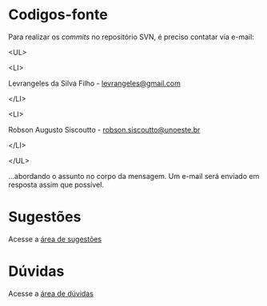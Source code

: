 # Codigos-fonte #

Para realizar os <i>commits</i> no repositório SVN, é preciso contatar via e-mail:



&lt;UL&gt;


> 

&lt;LI&gt;

Levrangeles da Silva Filho - levrangeles@gmail.com

&lt;/LI&gt;


> 

&lt;LI&gt;

Robson Augusto Siscoutto - robson.siscoutto@unoeste.br

&lt;/LI&gt;




&lt;/UL&gt;



...abordando o assunto no corpo da mensagem. Um e-mail será enviado em resposta assim que possível.

# Sugestões #

Acesse a <a href='https://code.google.com/p/wargen/wiki/Sugestoes'>área de sugestões</a>

# Dúvidas #

Acesse a <a href='https://code.google.com/p/wargen/wiki/Duvidas'>área de dúvidas</a>